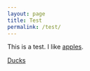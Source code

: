 ```yaml
---
layout: page
title: Test
permalink: /test/
---
```


This is a test. I like [apples](https://apple.com/).

[Ducks](https://duckduckgo.com/)
